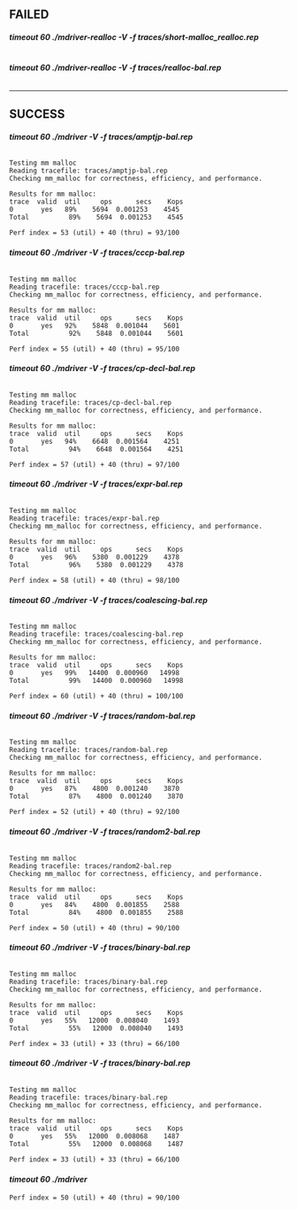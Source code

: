 ## ********************FAILED********************
#### *****timeout 60 ./mdriver-realloc -V -f traces/short-malloc_realloc.rep*****
 ```
```
#### *****timeout 60 ./mdriver-realloc -V -f traces/realloc-bal.rep*****
 ```
```

****************************************
## ********************SUCCESS********************
#### *****timeout 60 ./mdriver -V -f traces/amptjp-bal.rep*****
 ```Measuring performance with the interval timer.

Testing mm malloc
Reading tracefile: traces/amptjp-bal.rep
Checking mm_malloc for correctness, efficiency, and performance.

Results for mm malloc:
trace  valid  util     ops      secs    Kops
 0       yes   89%    5694  0.001253    4545
Total          89%    5694  0.001253    4545

Perf index = 53 (util) + 40 (thru) = 93/100

```
#### *****timeout 60 ./mdriver -V -f traces/cccp-bal.rep*****
 ```Measuring performance with the interval timer.

Testing mm malloc
Reading tracefile: traces/cccp-bal.rep
Checking mm_malloc for correctness, efficiency, and performance.

Results for mm malloc:
trace  valid  util     ops      secs    Kops
 0       yes   92%    5848  0.001044    5601
Total          92%    5848  0.001044    5601

Perf index = 55 (util) + 40 (thru) = 95/100

```
#### *****timeout 60 ./mdriver -V -f traces/cp-decl-bal.rep*****
 ```Measuring performance with the interval timer.

Testing mm malloc
Reading tracefile: traces/cp-decl-bal.rep
Checking mm_malloc for correctness, efficiency, and performance.

Results for mm malloc:
trace  valid  util     ops      secs    Kops
 0       yes   94%    6648  0.001564    4251
Total          94%    6648  0.001564    4251

Perf index = 57 (util) + 40 (thru) = 97/100

```
#### *****timeout 60 ./mdriver -V -f traces/expr-bal.rep*****
 ```Measuring performance with the interval timer.

Testing mm malloc
Reading tracefile: traces/expr-bal.rep
Checking mm_malloc for correctness, efficiency, and performance.

Results for mm malloc:
trace  valid  util     ops      secs    Kops
 0       yes   96%    5380  0.001229    4378
Total          96%    5380  0.001229    4378

Perf index = 58 (util) + 40 (thru) = 98/100

```
#### *****timeout 60 ./mdriver -V -f traces/coalescing-bal.rep*****
 ```Measuring performance with the interval timer.

Testing mm malloc
Reading tracefile: traces/coalescing-bal.rep
Checking mm_malloc for correctness, efficiency, and performance.

Results for mm malloc:
trace  valid  util     ops      secs    Kops
 0       yes   99%   14400  0.000960   14998
Total          99%   14400  0.000960   14998

Perf index = 60 (util) + 40 (thru) = 100/100

```
#### *****timeout 60 ./mdriver -V -f traces/random-bal.rep*****
 ```Measuring performance with the interval timer.

Testing mm malloc
Reading tracefile: traces/random-bal.rep
Checking mm_malloc for correctness, efficiency, and performance.

Results for mm malloc:
trace  valid  util     ops      secs    Kops
 0       yes   87%    4800  0.001240    3870
Total          87%    4800  0.001240    3870

Perf index = 52 (util) + 40 (thru) = 92/100

```
#### *****timeout 60 ./mdriver -V -f traces/random2-bal.rep*****
 ```Measuring performance with the interval timer.

Testing mm malloc
Reading tracefile: traces/random2-bal.rep
Checking mm_malloc for correctness, efficiency, and performance.

Results for mm malloc:
trace  valid  util     ops      secs    Kops
 0       yes   84%    4800  0.001855    2588
Total          84%    4800  0.001855    2588

Perf index = 50 (util) + 40 (thru) = 90/100

```
#### *****timeout 60 ./mdriver -V -f traces/binary-bal.rep*****
 ```Measuring performance with the interval timer.

Testing mm malloc
Reading tracefile: traces/binary-bal.rep
Checking mm_malloc for correctness, efficiency, and performance.

Results for mm malloc:
trace  valid  util     ops      secs    Kops
 0       yes   55%   12000  0.008040    1493
Total          55%   12000  0.008040    1493

Perf index = 33 (util) + 33 (thru) = 66/100

```
#### *****timeout 60 ./mdriver -V -f traces/binary-bal.rep*****
 ```Measuring performance with the interval timer.

Testing mm malloc
Reading tracefile: traces/binary-bal.rep
Checking mm_malloc for correctness, efficiency, and performance.

Results for mm malloc:
trace  valid  util     ops      secs    Kops
 0       yes   55%   12000  0.008068    1487
Total          55%   12000  0.008068    1487

Perf index = 33 (util) + 33 (thru) = 66/100

```
#### *****timeout 60 ./mdriver*****
 ```Using default tracefiles in traces/
Perf index = 50 (util) + 40 (thru) = 90/100

```
